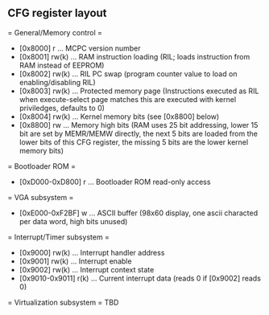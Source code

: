 CFG register layout
-------------------

= General/Memory control =
* [0x8000] r ... MCPC version number
* [0x8001] rw(k) ... RAM instruction loading (RIL; loads instruction from RAM instead of EEPROM)
* [0x8002] rw(k) ... RIL PC swap (program counter value to load on enabling/disabling RIL)
* [0x8003] rw(k) ... Protected memory page (Instructions executed as RIL when execute-select page matches this are executed with kernel priviledges, defaults to 0)
* [0x8004] rw(k) ... Kernel memory bits (see [0x8800] below)
* [0x8800] rw ... Memory high bits (RAM uses 25 bit addressing, lower 15 bit are set by MEMR/MEMW directly, the next 5 bits are loaded from the lower bits of this CFG register, the missing 5 bits are the lower kernel memory bits)

= Bootloader ROM =
* [0xD000-0xD800] r ... Bootloader ROM read-only access

= VGA subsystem =
* [0xE000-0xF2BF] w ... ASCII buffer (98x60 display, one ascii characted per data word, high bits unused)

= Interrupt/Timer subsystem =
* [0x9000] rw(k) ... Interrupt handler address
* [0x9001] rw(k) ... Interrupt enable
* [0x9002] rw(k) ... Interrupt context state
* [0x9010-0x9011] r(k) ... Current interrupt data (reads 0 if [0x9002] reads 0)

= Virtualization subsystem =
TBD
